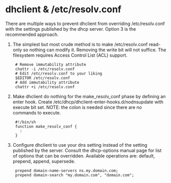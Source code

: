 dhclient & /etc/resolv.conf
======================================================================

There are multiple ways to prevent dhclient from overriding
/etc/resolv.conf with the settings published by the dhcp server.
Option 3 is the recommended approach.

1. The simplest but most crude method is to make /etc/resolv.conf
read-only so nothing can modify it.  Removing the write bit will not
suffice.  The filesystem requires Access Control List (ACL) support.

        # Remove immutability attribute
        chattr -i /etc/resolv.conf
        # Edit /etc/resolv.conf to your liking
        $EDITOR /etc/resolv.conf
        # Add immutability attribute
        chattr +i /etc/resolv.conf

2. Make dhclient do nothing for the make_resolv_conf phase by defining
an enter hook.  Create /etc/dhcp/dhclient-enter-hooks.d/nodnsupdate
with execute bit set.  NOTE: the colon is needed since there are no
commands to execute.

        #!/bin/sh
        function make_resolv_conf {
          :
        }

3. Configure dhclient to use your dns setting instead of the setting
published by the server.  Consult the dhcp-options manual page for
list of options that can be overridden.  Available operations are:
default, prepend, append, supersede.

        prepend domain-name-servers ns.my.domain.com;
        prepend domain-search "my.domain.com", "domain.com";
